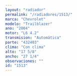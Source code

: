 ```yaml
---
layout: "radiador"
permalink: "/radiadores/1513/"
marca: "Chevrolet"
modelo: "Trailblazer"
ano: "2004"
motor: "L6 4.2"
transmision: "Automática"
parte: "432403"
clima: "Con clima"
alto: "17 5/8"
ancho: "27 1/4"
observaciones: ""
id: "1513"
---
```


